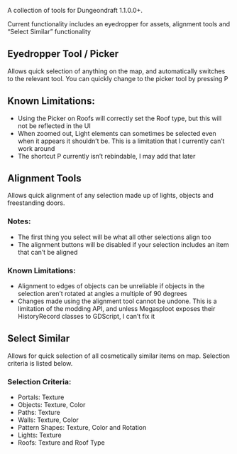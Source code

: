 A collection of tools for Dungeondraft 1.1.0.0+.

Current functionality includes an eyedropper for assets, alignment tools and “Select Similar” functionality

## Eyedropper Tool / Picker
Allows quick selection of anything on the map, and automatically switches to the relevant tool. You can quickly change to the picker tool by pressing P

## Known Limitations:
- Using the Picker on Roofs will correctly set the Roof type, but this will not be reflected in the UI
- When zoomed out, Light elements can sometimes be selected even when it appears it shouldn’t be. This is a limitation that I currently can’t work around
- The shortcut P currently isn’t rebindable, I may add that later

## Alignment Tools
Allows quick alignment of any selection made up of lights, objects and freestanding doors.

### Notes:
- The first thing you select will be what all other selections align too
- The alignment buttons will be disabled if your selection includes an item that can’t be aligned

### Known Limitations:
- Alignment to edges of objects can be unreliable if objects in the selection aren’t rotated at angles a multiple of 90 degrees
- Changes made using the alignment tool cannot be undone. This is a limitation of the modding API, and unless Megasploot exposes their HistoryRecord classes to GDScript, I can’t fix it

## Select Similar
Allows for quick selection of all cosmetically similar items on map. Selection criteria is listed below.

### Selection Criteria:
- Portals: Texture
- Objects: Texture, Color
- Paths: Texture
- Walls: Texture, Color
- Pattern Shapes: Texture, Color and Rotation
- Lights: Texture
- Roofs: Texture and Roof Type